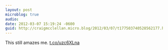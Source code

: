 ```yaml
---
layout: post
microblog: true
audio: 
date: 2012-03-07 15:19:24 -0600
guid: http://craigmcclellan.micro.blog/2012/03/07/t177503740528562177.html
---
```

This still amazes me. [t.co/uzc6XLna](http://t.co/uzc6XLna)
